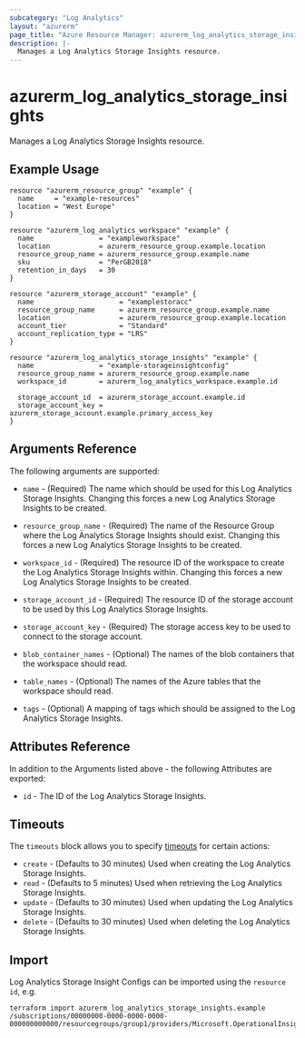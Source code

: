 ```yaml
---
subcategory: "Log Analytics"
layout: "azurerm"
page_title: "Azure Resource Manager: azurerm_log_analytics_storage_insights"
description: |-
  Manages a Log Analytics Storage Insights resource.
---
```


# azurerm_log_analytics_storage_insights

Manages a Log Analytics Storage Insights resource.

## Example Usage

```hcl
resource "azurerm_resource_group" "example" {
  name     = "example-resources"
  location = "West Europe"
}

resource "azurerm_log_analytics_workspace" "example" {
  name                = "exampleworkspace"
  location            = azurerm_resource_group.example.location
  resource_group_name = azurerm_resource_group.example.name
  sku                 = "PerGB2018"
  retention_in_days   = 30
}

resource "azurerm_storage_account" "example" {
  name                     = "examplestoracc"
  resource_group_name      = azurerm_resource_group.example.name
  location                 = azurerm_resource_group.example.location
  account_tier             = "Standard"
  account_replication_type = "LRS"
}

resource "azurerm_log_analytics_storage_insights" "example" {
  name                = "example-storageinsightconfig"
  resource_group_name = azurerm_resource_group.example.name
  workspace_id        = azurerm_log_analytics_workspace.example.id

  storage_account_id  = azurerm_storage_account.example.id
  storage_account_key = azurerm_storage_account.example.primary_access_key
}
```

## Arguments Reference

The following arguments are supported:

* `name` - (Required) The name which should be used for this Log Analytics Storage Insights. Changing this forces a new Log Analytics Storage Insights to be created.

* `resource_group_name` - (Required) The name of the Resource Group where the Log Analytics Storage Insights should exist. Changing this forces a new Log Analytics Storage Insights to be created.

* `workspace_id` - (Required) The resource ID of the workspace to create the Log Analytics Storage Insights within. Changing this forces a new Log Analytics Storage Insights to be created.

* `storage_account_id` - (Required) The resource ID of the storage account to be used by this Log Analytics Storage Insights.

* `storage_account_key` - (Required) The storage access key to be used to connect to the storage account.

* `blob_container_names` - (Optional) The names of the blob containers that the workspace should read.

* `table_names` - (Optional) The names of the Azure tables that the workspace should read.

* `tags` - (Optional) A mapping of tags which should be assigned to the Log Analytics Storage Insights.

## Attributes Reference

In addition to the Arguments listed above - the following Attributes are exported: 

* `id` - The ID of the Log Analytics Storage Insights.

## Timeouts

The `timeouts` block allows you to specify [timeouts](https://www.terraform.io/docs/configuration/resources.html#timeouts) for certain actions:

* `create` - (Defaults to 30 minutes) Used when creating the Log Analytics Storage Insights.
* `read` - (Defaults to 5 minutes) Used when retrieving the Log Analytics Storage Insights.
* `update` - (Defaults to 30 minutes) Used when updating the Log Analytics Storage Insights.
* `delete` - (Defaults to 30 minutes) Used when deleting the Log Analytics Storage Insights.

## Import

Log Analytics Storage Insight Configs can be imported using the `resource id`, e.g.

```shell
terraform import azurerm_log_analytics_storage_insights.example /subscriptions/00000000-0000-0000-0000-000000000000/resourcegroups/group1/providers/Microsoft.OperationalInsights/workspaces/workspace1/storageInsightConfigs/storageInsight1
```
